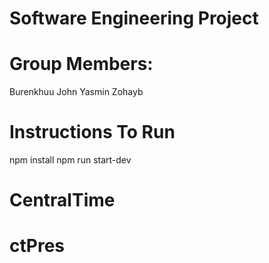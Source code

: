 # Software Engineering Project

# Group Members:

Burenkhuu
John
Yasmin
Zohayb

# Instructions To Run

npm install
npm run start-dev

# CentralTime
# ctPres
